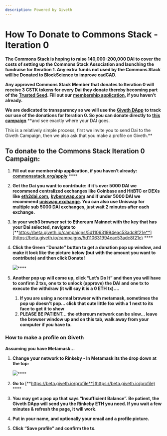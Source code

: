 ```yaml
---
description: Powered by Giveth
---
```


# How To Donate to Commons Stack - Iteration 0



**The Commons Stack is hoping to raise 140,000-200,000 DAI to cover the costs of setting up the Commons Stack Association and launching the fundraise for Iteration 1. Any extra funds not used by the Commons Stack will be Donated to BlockScience to improve cadCAD.**  


**Any approved Commons Stack Member that donates to Iteration 0 will receive 3 CSTK tokens for every Dai they donate thereby becoming part of the** [**Trusted Seed**](https://medium.com/giveth/the-trusted-seed-of-the-commons-stack-5af6fb04cd30)**. Fill out our** [**membership application**](https://commonsstack.org/apply)**, if you haven’t already.**   


**We are dedicated to transparency so we will use the** [**Giveth DApp**](https://beta.giveth.io/) **to track our use of the donations for Iteration 0. So you can donate directly to** [**this campaign**](https://beta.giveth.io/campaigns/5d110631994eac53adc8f21e) **and see exactly where your DAI goes.  
  
This is a relatively simple process, first we invite you to send Dai to the Giveth Campaign, then we also ask that you make a profile on Giveth.**

## **To donate to the Commons Stack Iteration 0 Campaign:**

1. **Fill out our membership application, if you haven’t already:** [**commonsstack.org/apply**](https://commonsstack.org/apply) ****
2. **Get the Dai you want to contribute: if it’s over 5000 DAI we recommend centralized exchanges like Coinbase and HitBTC or DEXs like** [**eth2dai.com**](https://eth2dai.com/)**,** [**kyberswap.com**](https://kyberswap.com/swap/dai-eth) **and if under 5000 DAI we recommend** [**uniswap.exchange**](https://uniswap.exchange/swap)**. You can also use Uniswap for multiple sub 5000 DAI exchanges, just wait 2 minutes after each exchange.** 
3. **In your web3 browser set to Ethereum Mainnet with the key that has your Dai selected, navigate to** [**https://beta.giveth.io/campaigns/5d110631994eac53adc8f21e**](https://beta.giveth.io/campaigns/5d110631994eac53adc8f21e) ****
4. **Click the Green “Donate” button to get a donation pop up window, and make it look like the picture below \(but with the amount you want to contribute\) and then click Donate!** 

   ![](https://lh4.googleusercontent.com/JVcKJU3_wNP9DjIHb_5MsnDY7qHMZuwzPO36ZA1lJaJ29o-x7pcTL1IVP-xiaQz3SlCR6NcfVAtc1BHglJUnc5nYrxJf8pjhXpNQx5_H0ngu6baTEXh80ZzRiKyqDl8tfGgshoHI)\*\*\*\*

5. **Another pop up will come up, click “Let’s Do It” and then you will have to confirm 2 txs, one tx to unlock \(approve\) the DAI and one tx to execute the withdraw \(it will say it is a 0 ETH tx\)….** 
   1. **If you are using a normal browser with metamask, sometimes the pop up doesn’t pop… click that cute little fox with a 1 next to its face to get it to show** 
   2. **PLEASE BE PATIENT… the ethereum network can be slow… leave the browser window up and on this tab, walk away from your computer if you have to.**

### **How to make a profile on Giveth**

**Assuming you have Metamask…** 

1. **Change your network to Rinkeby - In Metamask its the drop down at the top:** 

   ![](https://lh6.googleusercontent.com/a28H93GA0mopviAtJ5JP2AffHlkC6Rbin1MYDxzFUJ9iZMYWZB-I0sLZ0dDsUrXdUHflQbdSVZ9YeAMR__qUgo9hFUqByRK6h27rjLjwfrJCtiqb7fzW4H-Uy2-LEvw-RPuf87ye)\*\*\*\*

2. **Go to** [**https://beta.giveth.io/profile**](https://beta.giveth.io/profile) ****
3. **You may get a pop up that says “Insufficient Balance”. Be patient, the Giveth DApp will send you the Rinkeby ETH you need. If you wait a few minutes & refresh the page, it will work.**
4. **Put in your name, and optionally your email and a profile picture.** 
5. **Click “Save profile” and confirm the tx.**

